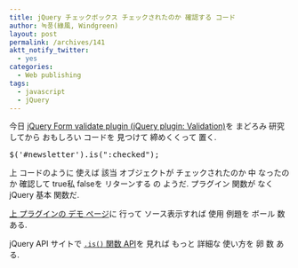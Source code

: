 ```yaml
---
title: jQuery チェックボックス チェックされたのか 確認する コード
author: 녹풍(綠風, Windgreen)
layout: post
permalink: /archives/141
aktt_notify_twitter:
  - yes
categories:
  - Web publishing
tags:
  - javascript
  - jQuery
---
```

今日 <a href="http://bassistance.de/jquery-plugins/jquery-plugin-validation/" target="_blank">jQuery Form validate plugin (jQuery plugin: Validation)</a>を まどろみ 研究してから おもしろい コードを 見つけて 締めくくって 置く.

<pre class="brush:js">$(&#039;#newsletter&#039;).is(":checked");</pre>

上 コードのように 使えば 該当 オブジェクトが チェックされたのか 中 なったのか 確認して true私 falseを リターンする の ようだ. プラグイン 関数が なく jQuery 基本 関数だ.

<a href="http://jquery.bassistance.de/validate/demo/" target="_blank">上 プラグインの デモ ページ</a>に 行って ソース表示すれば 使用 例題を ボール 数 ある.

jQuery API サイトで <a target="_top" href="http://api.jquery.com/is/"><code>.is()</code> 関数 API</a>を 見れば もっと 詳細な 使い方を 卵 数 ある.